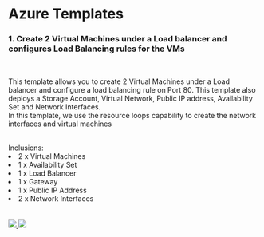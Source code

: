 # Azure Templates

<h3>1. Create 2 Virtual Machines under a Load balancer and configures Load Balancing rules for the VMs</h3>
</br>
<p>This template allows you to create 2 Virtual Machines under a Load balancer and configure a load balancing rule on Port 80. This template also deploys a Storage Account, Virtual Network, Public IP address, Availability Set and Network Interfaces.
</br>
In this template, we use the resource loops capability to create the network interfaces and virtual machines</p>
</br>
Inclusions:
<li>2 x Virtual Machines</li>
<li>1 x Availability Set</li>
<li>1 x Load Balancer</li>
<li>1 x Gateway</li>
<li>1 x Public IP Address</li>
<li>2 x Network Interfaces</li>
</br></br>
<a href="https://portal.azure.com/#create/Microsoft.Template/uri/https%3A%2F%2Fraw.githubusercontent.com%2FAzure%2Fazure-quickstart-templates%2Fmaster%2F201-2-vms-loadbalancer-lbrules%2Fazuredeploy.json" target="_blank">
    <img src="http://azuredeploy.net/deploybutton.png"/>
</a>
<a href="http://armviz.io/#/?load=https%3A%2F%2Fraw.githubusercontent.com%2FAzure%2Fazure-quickstart-templates%2Fmaster%2F201-2-vms-loadbalancer-lbrules%2Fazuredeploy.json" target="_blank">
    <img src="http://armviz.io/visualizebutton.png"/>
</a>
